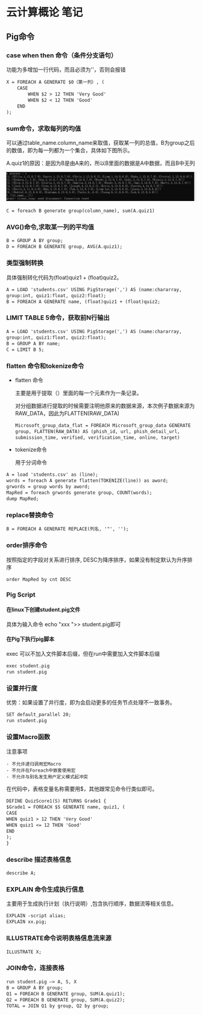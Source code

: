 # 云计算概论   笔记

## Pig命令



### case  when then 命令（条件分支语句）

功能为多增加一行代码，而且必须为''，否则会报错

```
X = FOREACH A GENERATE $0（第一列）, (
	CASE 
		WHEN $2 > 12 THEN 'Very Good'
		WHEN $2 < 12 THEN 'Good'
	END
);
```

### sum命令，求取每列的均值

可以通过table_name.column_name来取值，获取某一列的总值，B为group之后的数值，即为每一列都为一个集合，具体如下图所示。

A.quiz1的原因：是因为B是由A来的，所以B里面的数据是A中数据，而且B中无列

![202311101016253](src/202311101016253.png)

```
C = foreach B generate group(column_name), sum(A.quiz1)
```

### AVG()命令,求取某一列的平均值

```
B = GROUP A BY group;
D = FOREACH B GENERATE group, AVG(A.quiz1);
```

### 类型强制转换

具体强制转化代码为(float)quiz1 + (float)quiz2。

```
A = LOAD 'students.csv' USING PigStorage(',') AS (name:chararray,
group:int, quiz1:float, quiz2:float);
B = FOREACH A GENERATE name, (float)quiz1 + (float)quiz2;
```

### LIMIT TABLE 5命令，获取前N行输出

```
A = LOAD 'students.csv' USING PigStorage(',') AS (name:chararray,
group:int, quiz1:float, quiz2:float);
B = GROUP A BY name;
C = LIMIT B 5;
```

### flatten 命令和tokenize命令

- flatten 命令

  主要是用于提取（）里面的每一个元素作为一条记录。
  
  对分组数据进行提取的时候需要注明他原来的数据来源，本次例子数据来源为RAW_DATA，因此为FLATTEN(RAW_DATA)
  
  ```
  Microsoft_group_data_flat = FOREACH Microsoft_group_data GENERATE group, FLATTEN(RAW_DATA) AS (phish_id, url, phish_detail_url, submission_time, verified, verification_time, online, target)
  ```
  
  
  
- tokenize命令

  用于分词命令

```
A = load 'students.csv' as (line);
words = foreach A generate flatten(TOKENIZE(line)) as aword;
grwords = group words by aword;
MapRed = foreach grwords generate group, COUNT(words);
dump MapRed;
```

### replace替换命令

```
B = FOREACH A GENERATE REPLACE(列名, '"', '');
```

### order排序命令

按照指定的字段对关系进行排序, DESC为降序排序，如果没有制定默认为升序排序

```
order MapRed by cnt DESC
```

### Pig Script

#### 在linux下创建student.pig文件

具体为输入命令 echo "xxx ">> student.pig即可

#### 在Pig下执行pig脚本

exec 可以不加入文件脚本后缀，但在run中需要加入文件脚本后缀

```
exec student.pig
run student.pig
```

### 设置并行度

优势：如果设置了并行度，即为会启动更多的任务节点处理不一致事务。

```
SET default_parallel 20;
run student.pig
```

### 设置Macro函数

注意事项

	- 不允许递归调用宏Macro
	- 不允许在Foreach中嵌套使用宏
	- 不允许与别名发生用户定义模式起冲突

在代码中，表格变量名称需要用$，其他跟常见命令行类似即可。

```
DEFINE QuizScore1(S) RETURNS Grade1 {
$Grade1 = FOREACH $S GENERATE name, quiz1, (
CASE
WHEN quiz1 > 12 THEN 'Very Good'
WHEN quiz1 <= 12 THEN 'Good'
END
);
}
```

### describe 描述表格信息

```
describe A;
```

### EXPLAIN 命令生成执行信息

主要用于生成执行计划（执行说明）,包含执行顺序，数据流等相关信息。

```
EXPLAIN -script alias;
EXPLAIN xx.pig;
```

### ILLUSTRATE命令说明表格信息流来源

``` 
ILLUSTRATE X;
```

### JOIN命令，连接表格

```
run student.pig —> A, S, X
B = GROUP A BY group;
Q1 = FOREACH B GENERATE group, SUM(A.quiz1);
Q2 = FOREACH B GENERATE group, SUM(A.quiz2);
TOTAL = JOIN Q1 by group, Q2 by group;
```


